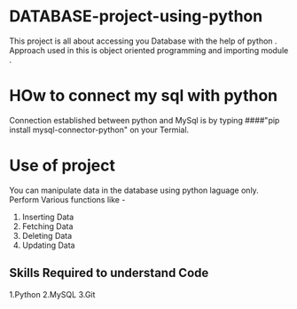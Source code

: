 # DATABASE-project-using-python 
This project is all about accessing you Database  with the help of python .
Approach used in this is object oriented programming and importing module .

# HOw to connect my sql with python 
Connection established between python and MySql is by typing
####"pip install mysql-connector-python" 
on  your Termial. 
  

# Use of project
You can manipulate data in the database using python laguage only.
Perform Various functions like -
1. Inserting Data
2. Fetching Data
3. Deleting Data
4. Updating Data

## Skills Required to understand Code
1.Python
2.MySQL
3.Git

